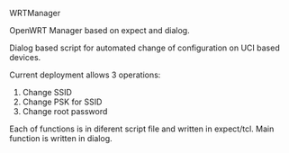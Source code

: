 WRTManager

OpenWRT Manager based on expect and dialog.

Dialog based script for automated change of configuration on UCI based devices.

Current deployment allows 3 operations:
1. Change SSID
2. Change PSK for SSID
3. Change root password

Each of functions is in diferent script file and written in expect/tcl.
Main function is written in dialog.



